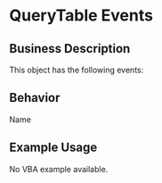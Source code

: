 # QueryTable Events

## Business Description
This object has the following events:

## Behavior
Name

## Example Usage
No VBA example available.